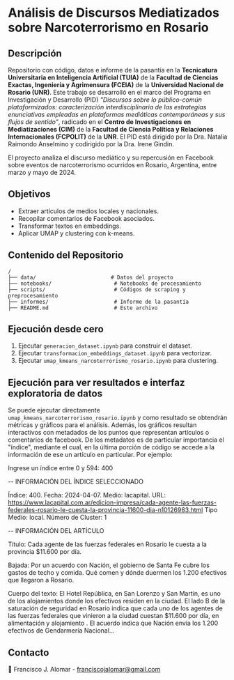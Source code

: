 # Análisis de Discursos Mediatizados sobre Narcoterrorismo en Rosario

## Descripción
Repositorio con código, datos e informe de la pasantía en la **Tecnicatura Universitaria en Inteligencia Artificial (TUIA)** de la **Facultad de Ciencias Exactas, Ingeniería y Agrimensura (FCEIA)** de la **Universidad Nacional de Rosario (UNR)**. Este trabajo se desarrolló en el marco del Programa en Investigación y Desarrollo (PID) *"Discursos sobre lo público-común plataformizados: caracterización interdisciplinaria de las estrategias enunciativas empleadas en plataformas mediáticas contemporáneas y sus flujos de sentido"*, radicado en el **Centro de Investigaciones en Mediatizaciones (CIM)** de la **Facultad de Ciencia Política y Relaciones Internacionales (FCPOLIT)** de la **UNR**. El PID está dirigido por la Dra. Natalia Raimondo Anselmino y codirigido por la Dra. Irene Gindin.

El proyecto analiza el discurso mediático y su repercusión en Facebook sobre eventos de narcoterrorismo ocurridos en Rosario, Argentina, entre marzo y mayo de 2024.

## Objetivos
- Extraer artículos de medios locales y nacionales.
- Recopilar comentarios de Facebook asociados.
- Transformar textos en embeddings.
- Aplicar UMAP y clustering con k-means.

## Contenido del Repositorio
```
/
├── data/                        # Datos del proyecto
├── notebooks/                    # Notebooks de procesamiento
├── scripts/                      # Códigos de scraping y preprocesamiento
├── informes/                     # Informe de la pasantía
├── README.md                     # Este archivo
```

## Ejecución desde cero 
1. Ejecutar `generacion_dataset.ipynb` para construir el dataset.
2. Ejecutar `transformacion_embeddings_dataset.ipynb` para vectorizar.
3. Ejecutar `umap_kmeans_narcoterrorismo_rosario.ipynb` para clustering.

## Ejecución para ver resultados e interfaz exploratoria de datos 

Se puede ejecutar directamente `umap_kmeans_narcoterrorismo_rosario.ipynb` y como resultado se obtendrán métricas y gráficos para el análisis. Además, los gráficos resultan interactivos con metadados de los puntos que representan artículos o comentarios de facebook. De los metadatos es de particular importancia el "índice", mediante el cual, en la última porción de código se accede a la información de ese un artículo en particular. Por ejemplo:

Ingrese un índice entre 0 y 594: 400

-- INFORMACIÓN DEL ÍNDICE SELECCIONADO

Índice: 400.
Fecha: 2024-04-07.
Medio: lacapital.
URL: https://www.lacapital.com.ar/edicion-impresa/cada-agente-las-fuerzas-federales-rosario-le-cuesta-la-provincia-11600-dia-n10126983.html
Tipo Medio: local.
Número de Cluster: 1

--       INFORMACIÓN DEL ARTÍCULO

Título:
Cada agente de las fuerzas federales en Rosario le cuesta a la provincia $11.600
por día.

Bajada:
Por un acuerdo con Nación, el gobierno de Santa Fe cubre los gastos de techo y
comida. Qué comen y dónde duermen los 1.200 efectivos que llegaron a Rosario.

Cuerpo del texto:
El Hotel República, en San Lorenzo y San Martín, es uno de los alojamientos
donde los efectivos residen en la ciudad.  El lado B de la saturación de
seguridad en Rosario indica que cada uno de los agentes de las fuerzas federales
que vinieron a la ciudad cuestan $11.600 por día, en alimentación y alojamiento
. El acuerdo indica que Nación envía los 1.200 efectivos de Gendarmería Nacional...

## Contacto
📧 Francisco J. Alomar - franciscojalomar@gmail.com

